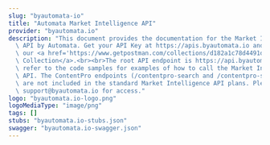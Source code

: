 ```yaml
---
slug: "byautomata-io"
title: "Automata Market Intelligence API"
provider: "byautomata.io"
description: "This document provides the documentation for the Market Intelligence\
  \ API by Automata. Get your API Key at https://apis.byautomata.io and check out\
  \ our <a href='https://www.getpostman.com/collections/d182a1c78d4491d55e19'>Postman\
  \ Collection</a>.<br><br>The root API endpoint is https://api.byautomata.io. Please\
  \ refer to the code samples for examples of how to call the Market Intelligence\
  \ API. The ContentPro endpoints (/contentpro-search and /contentpro-similar-text)\
  \ are not included in the standard Market Intelligence API plans. Please contact\
  \ support@byautomata.io for access."
logo: "byautomata.io-logo.png"
logoMediaType: "image/png"
tags: []
stubs: "byautomata.io-stubs.json"
swagger: "byautomata.io-swagger.json"
---
```

